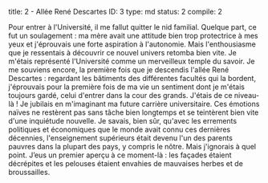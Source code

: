 title:          2 - Allée René Descartes
ID:             3
type:           md
status:         2
compile:        2


Pour entrer à l'Université, il me fallut quitter le nid familial. Quelque part, ce fut un soulagement : ma mère avait une attitude bien trop protectrice à mes yeux et j'éprouvais une forte aspiration à l'autonomie.
Mais l'enthousiasme que je ressentais à découvrir ce nouvel univers retomba bien vite. Je m'étais représenté l'Université comme un merveilleux temple du savoir. Je me souviens encore, la première fois que je descendis l'allée René Descartes : regardant les bâtiments des différentes facultés qui la bordent, j'éprouvais pour la première fois de ma vie un sentiment dont je m'étais toujours gardé, celui d'entrer dans la cour des grands. J'étais de ce niveau-là ! Je jubilais en m'imaginant ma future carrière universitaire.
Ces émotions naïves ne restèrent pas sans tâche bien longtemps et se teintèrent bien vite d'une inquiétude nouvelle. Je savais, bien sûr, qu'avec les errements politiques et économiques que le monde avait connu ces dernières décennies, l'enseignement supérieurs était devenu l'un des parents pauvres dans la plupart des pays, y compris le nôtre. Mais j'ignorais à quel point. J’eus un premier aperçu à ce moment-là : les façades étaient décrépites et les pelouses étaient envahies de mauvaises herbes et de broussailles.